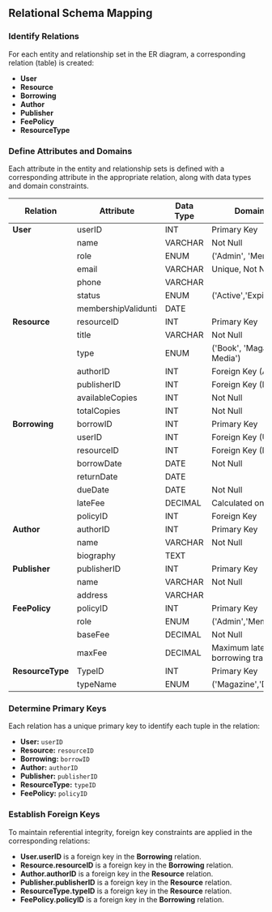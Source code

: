 ## Relational Schema Mapping

### Identify Relations
For each entity and relationship set in the ER diagram, a corresponding relation (table) is created:
- **User** 
- **Resource**
- **Borrowing**
- **Author**
- **Publisher**
- **FeePolicy**
- **ResourceType**


### Define Attributes and Domains
Each attribute in the entity and relationship sets is defined with a corresponding attribute in the appropriate relation, along with data types and domain constraints.

| Relation   | Attribute       | Data Type   | Domain/Constraint              |
|------------|-----------------|-------------|--------------------------------|
| **User**   | userID          | INT         | Primary Key                    |
|            | name            | VARCHAR     | Not Null                       |
|            | role            | ENUM        | ('Admin', 'Member')            |
|            | email           | VARCHAR     | Unique, Not Null               |
|            | phone           | VARCHAR     |                                |
|            | status          | ENUM        |  ('Active','Expired','Suspended')|
|            | membershipValidunti | DATE    |                                |
| **Resource** | resourceID    | INT         | Primary Key                    |
|            | title           | VARCHAR     | Not Null                       |
|            | type            | ENUM        | ('Book', 'Magazine', 'Digital Media') |
|            | authorID        | INT         | Foreign Key (Author)           |
|            | publisherID     | INT         | Foreign Key (Publisher)        |
|            | availableCopies | INT         | Not Null                       |
|            | totalCopies     | INT         | Not Null                       |
| **Borrowing** | borrowID     | INT         | Primary Key                    |
|            | userID          | INT         | Foreign Key (User)             |
|            | resourceID      | INT         | Foreign Key (Resource)         |
|            | borrowDate      | DATE        | Not Null                       |
|            | returnDate      | DATE        |                                |
|            | dueDate         | DATE        | Not Null                       |
|            | lateFee         | DECIMAL     | Calculated on overdue returns  |
|            | policyID        | INT         | Foreign Key                    |
| **Author** | authorID        | INT         | Primary Key                    |
|            | name            | VARCHAR     | Not Null                       |
|            | biography       | TEXT        |                                |
| **Publisher** | publisherID  | INT         | Primary Key                    |
|            | name            | VARCHAR     | Not Null                       |
|            | address         | VARCHAR     |                                |
| **FeePolicy** | policyID     | INT         | Primary Key                    |
|            | role            | ENUM        | ('Admin','Member')             |
|            | baseFee         | DECIMAL     | Not Null                       |
|         | maxFee          | DECIMAL     | Maximum late fee of a single borrowing transaction|
| **ResourceType** | TypeID     | INT         | Primary Key                   |
|            | typeName         | ENUM        | ('Magazine','Digital')        |


### Determine Primary Keys
Each relation has a unique primary key to identify each tuple in the relation:
- **User:** `userID`
- **Resource:** `resourceID`
- **Borrowing:** `borrowID`
- **Author:** `authorID`
- **Publisher:** `publisherID`
- **ResourceType:** `typeID`
- **FeePolicy:** `policyID`

### Establish Foreign Keys
To maintain referential integrity, foreign key constraints are applied in the corresponding relations:
- **User.userID** is a foreign key in the **Borrowing** relation.
- **Resource.resourceID** is a foreign key in the **Borrowing** relation.
- **Author.authorID** is a foreign key in the **Resource** relation.
- **Publisher.publisherID** is a foreign key in the **Resource** relation.
- **ResourceType.typeID** is a foreign key in the **Resource** relation.
- **FeePolicy.policyID** is a foreign key in the **Borrowing** relation.

